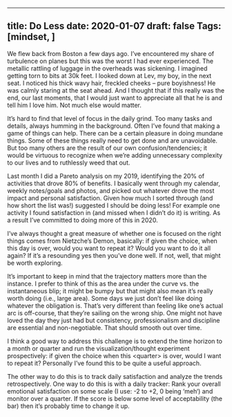 
---
title: Do Less
date: 2020-01-07
draft: false
Tags: [mindset, ]
---

We flew back from Boston a few days ago. I’ve encountered my share of turbulence on planes but this was the worst I had ever experienced. The metallic rattling of luggage in the overheads was sickening. I imagined getting torn to bits at 30k feet. I looked down at Lev, my boy, in the next seat. I noticed his thick wavy hair, freckled cheeks – pure boyishness! He was calmly staring at the seat ahead. And I thought that if this really was the end, our last moments, that I would just want to appreciate all that he is and tell him I love him. Not much else would matter.

It’s hard to find that level of focus in the daily grind. Too many tasks and details, always humming in the background. Often I’ve found that making a game of things can help. There can be a certain pleasure in doing mundane things. Some of these things really need to get done and are unavoidable. But too many others are the result of our own confusion/tendencies; it would be virtuous to recognize when we’re adding unnecessary complexity to our lives and to ruthlessly weed that out.

Last month I did a Pareto analysis on my 2019, identifying the 20% of activities that drove 80% of benefits. I basically went through my calendar, weekly notes/goals and photos, and picked out whatever drove the most impact and personal satisfaction. Given how much I sorted through (and how short the list was!) suggested I should be doing less! For example one activity I found satisfaction in (and missed when I didn’t do it) is writing. As a result I’ve committed to doing more of this in 2020.

I’ve always thought a great measure of whether one is focused on the right things comes from Nietzche’s Demon, basically: if given the choice, when this day is over, would you want to repeat it? Would you want to do it all again? If it’s a resounding yes then you’ve done well. If not, well, that might be worth exploring.

It’s important to keep in mind that the trajectory matters more than the instance. I prefer to think of this as the area under the curve vs. the instantaneous blip; it might be bumpy but that might also mean it’s really worth doing (i.e., large area). Some days we just don’t feel like doing whatever the obligation is. That’s very different than feeling like one’s actual arc is off-course, that they’re sailing on the wrong ship. One might not have loved the day they just had but consistency, professionalism and discipline are essential and non-negotiable. That should smooth out over time.

I think a good way to address this challenge is to extend the time horizon to a month or quarter and run the visualization/thought experiment prospectively: if given the choice when this \<quarter\> is over, would I want to repeat it? Personally I’ve found this to be quite a useful approach.

The other way to do this is to track daily satisfaction and analyze the trends retrospectively. One way to do this is with a daily tracker: Rank your overall emotional satisfaction on some scale (I use: -2 to +2, 0 being ‘meh‘) and monitor over a quarter. If the score is below some level of acceptability (the bar) then it’s probably time to change it up.  